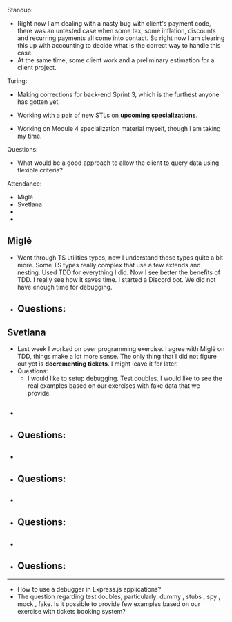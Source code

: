 Standup:

  - Right now I am dealing with a nasty bug with client's payment code, there was an untested case when some tax, some inflation, discounts and recurring payments all come into contact. So right now I am clearing this up with accounting to decide what is the correct way to handle this case.
  - At the same time, some client work and a preliminary estimation for a client project.

  Turing:
  - Making corrections for back-end Sprint 3, which is the furthest anyone has gotten yet.

  - Working with a pair of new STLs on **upcoming specializations**.
  - Working on Module 4 specialization material myself, though I am taking my time.

Questions:
  - What would be a good approach to allow the client to query data using flexible criteria?

Attendance:
  - Miglė
  - Svetlana
  -
  -

## Miglė

- Went through TS utilities types, now I understand those types quite a bit more. Some TS types really complex that use a few extends and nesting. Used TDD for everything I did. Now I see better the benefits of TDD. I really see how it saves time. I started a Discord bot. We did not have enough time for debugging.
- Questions:
  -

## Svetlana

- Last week I worked on peer programming exercise. I agree with Miglė on TDD, things make a lot more sense. The only thing that I did not figure out yet is **decrementing tickets**. I might leave it for later.
- Questions:
  - I would like to setup debugging. Test doubles. I would like to see the real examples based on our exercises with fake data that we provide.

##

-
- Questions:
  -

##

-
- Questions:
  -

##

-
- Questions:
  -

##

-
- Questions:
  -

---

- How to use a debugger in Express.js applications?
- The question  regarding test doubles, particularly: 	dummy  , stubs , spy , mock , fake. Is it possible to provide few examples based on our exercise with tickets booking system?
